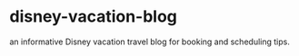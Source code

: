 # disney-vacation-blog
an informative Disney vacation travel blog  for booking and scheduling tips.
